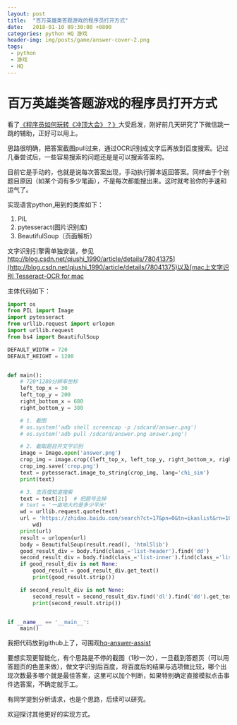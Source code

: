 ```yaml
---
layout: post
title:  "百万英雄类答题游戏的程序员打开方式"
date:   2018-01-10 09:30:00 +0800
categories: python HQ 游戏 
header-img: img/posts/game/answer-cover-2.png
tags:
 - python
 - 游戏
 - HQ
---
```


# 百万英雄类答题游戏的程序员打开方式

看了[《程序员如何玩转《冲顶大会》？》](https://juejin.im/post/5a52f59f51882573520d3dc6)大受启发，刚好前几天研究了下微信跳一跳的辅助，正好可以用上。

思路很明确，把答案截图pull过来，通过OCR识别成文字后再放到百度搜索。记过几番尝试后，一些容易搜索的问题还是是可以搜索答案的。

目前它是手动的，也就是说每次答案出现，手动执行脚本返回答案。同样由于个别题目原因（如某个词有多少笔画），不是每次都能搜出来。这时就考验你的手速和运气了。



实现语言python,用到的类库如下：

1. PIL
2. pytesseract(图片识别库)
3. BeautifulSoup（页面解析）

文字识别引擎需单独安装，参见[http://blog.csdn.net/qiushi_1990/article/details/78041375](http://blog.csdn.net/qiushi_1990/article/details/78041375)以及[mac上文字识别 Tesseract-OCR for mac](http://blog.csdn.net/u010670689/article/details/78374623)


主体代码如下：

```python
import os
from PIL import Image
import pytesseract
from urllib.request import urlopen
import urllib.request
from bs4 import BeautifulSoup

DEFAULT_WIDTH = 720
DEFAULT_HEIGHT = 1280


def main():
    # 720*1280分辨率坐标
    left_top_x = 30
    left_top_y = 200
    right_bottom_x = 680
    right_bottom_y = 380

    # 1. 截图
    # os.system('adb shell screencap -p /sdcard/answer.png')
    # os.system('adb pull /sdcard/answer.png answer.png')

    # 2. 截取题目并文字识别
    image = Image.open('answer.png')
    crop_img = image.crop((left_top_x, left_top_y, right_bottom_x, right_bottom_y))
    crop_img.save('crop.png')
    text = pytesseract.image_to_string(crop_img, lang='chi_sim')
    print(text)

    # 3. 去百度知道搜索
    text = text[2:]  # 把题号去掉
    # text = '一亩地大约是多少平米'
    wd = urllib.request.quote(text)
    url = 'https://zhidao.baidu.com/search?ct=17&pn=0&tn=ikaslist&rn=10&fr=wwwt&word={}'.format(
        wd)
    print(url)
    result = urlopen(url)
    body = BeautifulSoup(result.read(), 'html5lib')
    good_result_div = body.find(class_='list-header').find('dd')
    second_result_div = body.find(class_='list-inner').find(class_='list')
    if good_result_div is not None:
        good_result = good_result_div.get_text()
        print(good_result.strip())

    if second_result_div is not None:
        second_result = second_result_div.find('dl').find('dd').get_text()
        print(second_result.strip())


if __name__ == '__main__':
    main()

```


我把代码放到github上了，可围观[hq-answer-assist](https://github.com/wangtonghe/hq-answer-assist)

要想实现更智能化，有个思路是不停的截图（1秒一次），一旦截到答题页（可以用答题页的色差来做），做文字识别后百度，将百度后的结果与选项做比较，哪个出现次数最多哪个就是最佳答案，这里可以加个判断，如果特别确定直接模拟点击事件选答案，不确定就手工。

有同学提到分析请求，也是个思路，后续可以研究。

欢迎探讨其他更好的实现方式。

